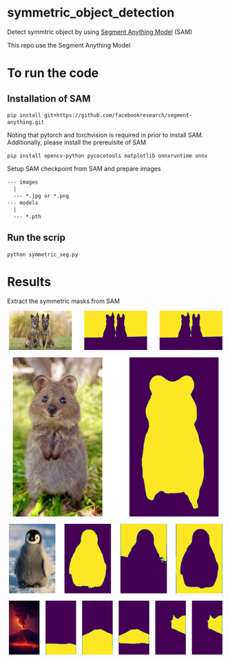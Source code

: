 # symmetric_object_detection
Detect symmtric object by using [Segment Anything Model](https://github.com/facebookresearch/segment-anything) (SAM)

This repo use the Segment Anything Model

# To run the code
## Installation of SAM
```
pip install git+https://github.com/facebookresearch/segment-anything.git
```
Noting that pytorch and torchvision is required in prior to install SAM. Additionally, please install the prereuisite of SAM
```
pip install opencv-python pycocotools matplotlib onnxruntime onnx
```

Setup SAM checkpoint from SAM and prepare images
```
--- images
  |
  --- *.jpg or *.png
--- models
  |
  --- *.pth
```


## Run the scrip
```
python symmetric_seg.py
```

# Results
Extract the symmetric masks from SAM

<!-- #region -->
<p align="center">
<img  src="outputs/dogs_output.png">
</p>
<!-- #endregion -->

<!-- #region -->
<p align="center">
<img  src="outputs/104e693a955df89d8fb6aff46154844a_output.png">
</p>
<!-- #endregion -->

<!-- #region -->
<p align="center">
<img  src="outputs/17deb0517c2136b00ea1e8a9dfd1d20e_output.png">
</p>
<!-- #endregion -->

<!-- #region -->
<p align="center">
<img  src="outputs/1dcd14d4a97445597fa6df5429d5e3f3_output.png">
</p>
<!-- #endregion -->


